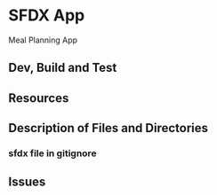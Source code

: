 # SFDX  App
Meal Planning App
## Dev, Build and Test


## Resources


## Description of Files and Directories
### sfdx file in gitignore

## Issues


